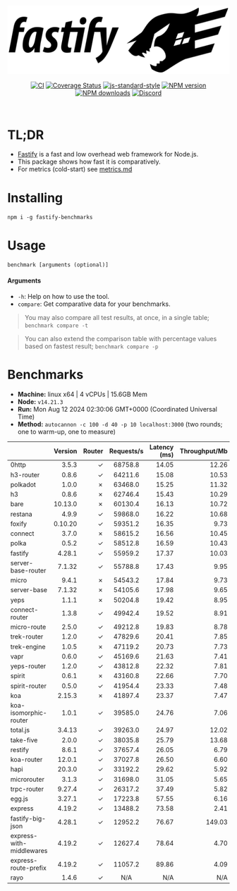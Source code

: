 <div align="center">
  <img src="https://github.com/fastify/graphics/raw/HEAD/fastify-landscape-outlined.svg" width="650" height="auto"/>
</div>

<div align="center">

[![CI](https://github.com/fastify/fastify/workflows/ci/badge.svg)](https://github.com/fastify/fastify/actions/workflows/ci.yml)
[![Coverage Status](https://coveralls.io/repos/github/fastify/fastify/badge.svg?branch=master)](https://coveralls.io/github/fastify/fastify?branch=master)
[![js-standard-style](https://img.shields.io/badge/code%20style-standard-brightgreen.svg?style=flat)](http://standardjs.com/)
[![NPM version](https://img.shields.io/npm/v/fastify.svg?style=flat)](https://www.npmjs.com/package/fastify)
[![NPM downloads](https://img.shields.io/npm/dm/fastify.svg?style=flat)](https://www.npmjs.com/package/fastify) [![Discord](https://img.shields.io/discord/725613461949906985)](https://discord.gg/fastify)

</div>
<br />

# TL;DR

* [Fastify](https://github.com/fastify/fastify) is a fast and low overhead web framework for Node.js.
* This package shows how fast it is comparatively.
* For metrics (cold-start) see [metrics.md](./METRICS.md)

# Installing

```
npm i -g fastify-benchmarks
```

# Usage

```
benchmark [arguments (optional)]
```

#### Arguments

* `-h`: Help on how to use the tool.
* `compare`: Get comparative data for your benchmarks.

> You may also compare all test results, at once, in a single table; `benchmark compare -t`

> You can also extend the comparison table with percentage values based on fastest result; `benchmark compare -p`
# Benchmarks

* __Machine:__ linux x64 | 4 vCPUs | 15.6GB Mem
* __Node:__ `v14.21.3`
* __Run:__ Mon Aug 12 2024 02:30:06 GMT+0000 (Coordinated Universal Time)
* __Method:__ `autocannon -c 100 -d 40 -p 10 localhost:3000` (two rounds; one to warm-up, one to measure)

|                          | Version | Router | Requests/s | Latency (ms) | Throughput/Mb |
| :--                      | --:     | --:    | :-:        | --:          | --:           |
| 0http                    | 3.5.3   | ✓      | 68758.8    | 14.05        | 12.26         |
| h3-router                | 0.8.6   | ✓      | 64211.6    | 15.08        | 10.53         |
| polkadot                 | 1.0.0   | ✗      | 63468.0    | 15.25        | 11.32         |
| h3                       | 0.8.6   | ✗      | 62746.4    | 15.43        | 10.29         |
| bare                     | 10.13.0 | ✗      | 60130.4    | 16.13        | 10.72         |
| restana                  | 4.9.9   | ✓      | 59868.0    | 16.22        | 10.68         |
| foxify                   | 0.10.20 | ✓      | 59351.2    | 16.35        | 9.73          |
| connect                  | 3.7.0   | ✗      | 58615.2    | 16.56        | 10.45         |
| polka                    | 0.5.2   | ✓      | 58512.8    | 16.59        | 10.43         |
| fastify                  | 4.28.1  | ✓      | 55959.2    | 17.37        | 10.03         |
| server-base-router       | 7.1.32  | ✓      | 55788.8    | 17.43        | 9.95          |
| micro                    | 9.4.1   | ✗      | 54543.2    | 17.84        | 9.73          |
| server-base              | 7.1.32  | ✗      | 54105.6    | 17.98        | 9.65          |
| yeps                     | 1.1.1   | ✗      | 50204.8    | 19.42        | 8.95          |
| connect-router           | 1.3.8   | ✓      | 49942.4    | 19.52        | 8.91          |
| micro-route              | 2.5.0   | ✓      | 49212.8    | 19.83        | 8.78          |
| trek-router              | 1.2.0   | ✓      | 47829.6    | 20.41        | 7.85          |
| trek-engine              | 1.0.5   | ✗      | 47119.2    | 20.73        | 7.73          |
| vapr                     | 0.6.0   | ✓      | 45169.6    | 21.63        | 7.41          |
| yeps-router              | 1.2.0   | ✓      | 43812.8    | 22.32        | 7.81          |
| spirit                   | 0.6.1   | ✗      | 43160.8    | 22.66        | 7.70          |
| spirit-router            | 0.5.0   | ✓      | 41954.4    | 23.33        | 7.48          |
| koa                      | 2.15.3  | ✗      | 41897.4    | 23.37        | 7.47          |
| koa-isomorphic-router    | 1.0.1   | ✓      | 39585.0    | 24.76        | 7.06          |
| total.js                 | 3.4.13  | ✓      | 39263.0    | 24.97        | 12.02         |
| take-five                | 2.0.0   | ✓      | 38035.8    | 25.79        | 13.68         |
| restify                  | 8.6.1   | ✓      | 37657.4    | 26.05        | 6.79          |
| koa-router               | 12.0.1  | ✓      | 37027.8    | 26.50        | 6.60          |
| hapi                     | 20.3.0  | ✓      | 33192.2    | 29.62        | 5.92          |
| microrouter              | 3.1.3   | ✓      | 31698.0    | 31.05        | 5.65          |
| trpc-router              | 9.27.4  | ✓      | 26317.2    | 37.49        | 5.82          |
| egg.js                   | 3.27.1  | ✓      | 17223.8    | 57.55        | 6.16          |
| express                  | 4.19.2  | ✓      | 13488.2    | 73.58        | 2.41          |
| fastify-big-json         | 4.28.1  | ✓      | 12952.2    | 76.67        | 149.03        |
| express-with-middlewares | 4.19.2  | ✓      | 12627.4    | 78.64        | 4.70          |
| express-route-prefix     | 4.19.2  | ✓      | 11057.2    | 89.86        | 4.09          |
| rayo                     | 1.4.6   | ✓      | N/A        | N/A          | N/A           |
